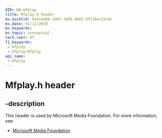 ```yaml
---
UID: NA:mfplay
title: Mfplay.h header
ms.assetid: da41ae68-1d65-3a09-8082-43710ac22c6c
ms.date: 01/11/2019
ms.keywords: 
ms.topic: conceptual
tech.root: mf
f1_keywords:
 - mfplay
 - mfplay/mfplay
api_name:
 - mfplay
---
```


# Mfplay.h header


## -description

This header is used by Microsoft Media Foundation. For more information, see:

- [Microsoft Media Foundation](../_mf/index.md)


